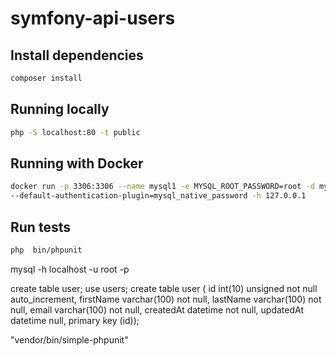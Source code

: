 # symfony-api-users
 

## Install dependencies
```bash
composer install
```
## Running locally
```bash
php -S localhost:80 -t public
```

## Running with Docker
```bash
docker run -p 3306:3306 --name mysql1 -e MYSQL_ROOT_PASSWORD=root -d mysql 
--default-authentication-plugin=mysql_native_password -h 127.0.0.1
```

## Run tests
```bash
php  bin/phpunit
```

mysql -h localhost -u root -p

create table user;
use users;
create table user (
  id int(10) unsigned not null auto_increment,
  firstName varchar(100) not null,
  lastName varchar(100) not null,
  email varchar(100) not null,
  createdAt datetime not null,
  updatedAt datetime null,
  primary key (id));

"vendor/bin/simple-phpunit"